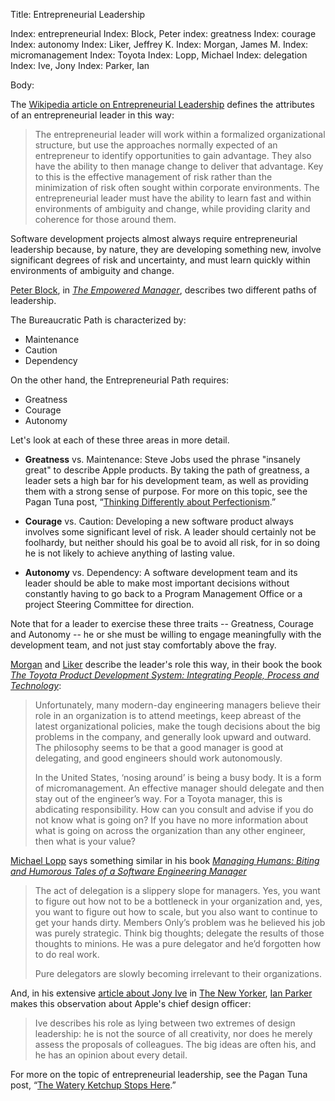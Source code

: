Title: Entrepreneurial Leadership

Index: entrepreneurial
Index: Block, Peter
index: greatness
Index: courage
Index: autonomy
Index: Liker, Jeffrey K.
Index: Morgan, James M.
Index: micromanagement
Index: Toyota
Index: Lopp, Michael
Index: delegation
Index: Ive, Jony
Index: Parker, Ian

Body:

The <a href="https://en.wikipedia.org/wiki/Entrepreneurial_leadership" class="reflink" target="ref">Wikipedia article on Entrepreneurial Leadership</a> defines the attributes of an entrepreneurial leader in this way:

> The entrepreneurial leader will work within a formalized organizational structure, but use the approaches normally expected of an entrepreneur to identify opportunities to gain advantage. They also have the ability to then manage change to deliver that advantage. Key to this is the effective management of risk rather than the minimization of risk often sought within corporate environments. The entrepreneurial leader must have the ability to learn fast and within environments of ambiguity and change, while providing clarity and coherence for those around them.

Software development projects almost always require entrepreneurial leadership because, by nature, they are developing something new, involve significant degrees of risk and uncertainty, and must learn quickly within environments of ambiguity and change.

<a href="https://en.wikipedia.org/wiki/Peter_Block" class="reflink" target="ref">Peter Block</a>, in <cite>[The Empowered Manager][block-1987]</cite>, describes two different paths of leadership.

The Bureaucratic Path is characterized by:

* Maintenance
* Caution
* Dependency

On the other hand, the Entrepreneurial Path requires:

* Greatness
* Courage
* Autonomy

Let's look at each of these three areas in more detail.

* **Greatness** vs. Maintenance: Steve Jobs used the phrase "insanely great" to describe Apple products. By taking the path of greatness, a leader sets a high bar for his development team, as well as providing them with a strong sense of purpose. For more on this topic, see the Pagan Tuna post, &ldquo;<a href="http://www.pagantuna.com/posts/thinking-differently-about-perfectionism.html" class="reflink" target="ref">Thinking Differently about Perfectionism</a>.&rdquo;

* **Courage** vs. Caution: Developing a new software product always involves some significant level of risk. A leader should certainly not be foolhardy, but neither should his goal be to avoid all risk, for in so doing he is not likely to achieve anything of lasting value.

* **Autonomy** vs. Dependency: A software development team and its leader should be able to make most important decisions without constantly having to go back to a Program Management Office or a project Steering Committee for direction.

Note that for a leader to exercise these three traits -- Greatness, Courage and Autonomy -- he or she must be willing to engage meaningfully with the development team, and not just stay comfortably above the fray.

<a href="https://www.lean.org/LeanPost/Author.cfm?LeanPostAuthorId=22" class="reflink" target="ref">Morgan</a> and <a href="http://www.jeffliker.com" class="reflink" target="ref">Liker</a> describe the leader's role this way, in their book the book <cite><a href="bibliography.html#morgan-liker-2006">The Toyota Product Development System: Integrating People, Process and Technology</a></cite>:

> Unfortunately, many modern-day engineering managers believe their role in an organization is to attend meetings, keep abreast of the latest organizational policies, make the tough decisions about the big problems in the company, and generally look upward and outward. The philosophy seems to be that a good manager is good at delegating, and good engineers should work autonomously. </p>
>
> In the United States, &#8216;nosing around&#8217; is being a busy body. It is a form of micromanagement. An effective manager should delegate and then stay out of the engineer&#8217;s way. For a Toyota manager, this is abdicating responsibility. How can you consult and advise if you do not know what is going on? If you have no more information about what is going on across the organization than any other engineer, then what is your value?</p>

<a href="https://en.wikipedia.org/wiki/Rands"  class="reflink" target="ref">Michael Lopp</a> says something similar in his book <cite><a href="bibliography.html#lopp-2007">Managing Humans: Biting and Humorous Tales of a Software Engineering Manager</a></cite>

> The act of delegation is a slippery slope for managers. Yes, you want to figure out how not to be a bottleneck in your organization and, yes, you want to figure out how to scale, but you also want to continue to get your hands dirty. Members Only&#8217;s problem was he believed his job was purely strategic. Think big thoughts; delegate the results of those thoughts to minions. He was a pure delegator and he&#8217;d forgotten how to do real work. </p>
>
> Pure delegators are slowly becoming irrelevant to their organizations.

And, in his extensive [article about Jony Ive][parker-2015] in <a href="http://www.newyorker.com" class="reflink" target="ref">The New Yorker</a>, <a href="http://www.newyorker.com/contributors/ian-parker" class="reflink" target="ref">Ian Parker</a> makes this observation about Apple's chief design officer:

> Ive describes his role as lying between two extremes of design leadership: he is not the source of all creativity, nor does he merely assess the proposals of colleagues. The big ideas are often his, and he has an opinion about every detail.

For more on the topic of entrepreneurial leadership, see the Pagan Tuna post, &ldquo;<a href="http://www.pagantuna.com/posts/the-watery-ketchup-stops-here.html" class="reflink" target="ref">The Watery Ketchup Stops Here</a>.&rdquo;


[block-1987]: bibliography.html#block-1987
[morgan-liker-2006]: morgan-liker-2006
[parker-2015]: bibliography.html#parker-2015
